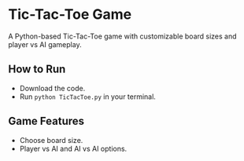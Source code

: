 # Tic-Tac-Toe Game
A Python-based Tic-Tac-Toe game with customizable board sizes and player vs AI gameplay.

## How to Run
- Download the code.
- Run `python TicTacToe.py` in your terminal.

## Game Features
- Choose board size.
- Player vs AI and AI vs AI options.
